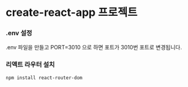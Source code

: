 # create-react-app 프로젝트
### .env 설정
.env 파일을 만들고 PORT=3010 으로 하면
포트가 3010번 포트로 변경됩니다.

### 리액트 라우터 설치
```bash
npm install react-router-dom
```